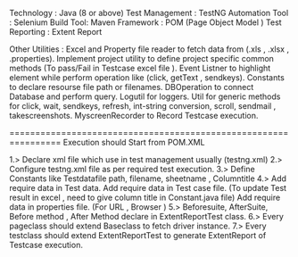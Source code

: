 Technology : Java (8 or above)
Test Management : TestNG 
Automation Tool : Selenium
Build Tool: Maven
Framework : POM (Page Object Model )
Test Reporting : Extent Report

Other Utilities : 
Excel and Property file reader to fetch data from (.xls , .xlsx , .properties).
Implement project utility to define project specific common methods (To pass/Fail in Testcase excel file ).
Event Listner to highlight element while perform operation like (click, getText , sendkeys).
Constants to declare resourse file path or filenames.
DBOperation to connect Database and perform query.
Logutil for loggers.
Util for generic methods for click, wait, sendkeys, refresh, int-string conversion, scroll, sendmail , takescreenshots.
MyscreenRecorder to Record Testcase execution.

================================================================
Execution should Start from POM.XML 

1.> Declare xml file which use in test management usually (testng.xml)
2.> Configure testng.xml file as per required test execution.
3.> Define Constants like Testdatafile path, filename, sheetname , Columntitle
4.>	Add require data in Test data.
	Add require data in Test case file. (To update Test result in excel , need to give column title in Constant.java file)
	Add require data in properties file. (For URL , Browser )
5.> Beforesuite, AfterSuite, Before method , After Method declare in ExtentReportTest class.
6.> Every pageclass should extend Baseclass to fetch driver instance.
7.> Every testclass should extend ExtentReportTest to generate ExtentReport of Testcase execution.
